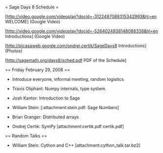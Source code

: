 = Sage Days 8 Schedule =

[http://video.google.com/videoplay?docid=-3122487088315342993&hl=en WELCOME] (Google Video)
 
[http://video.google.com/videoplay?docid=-5264024938148088338&hl=en Introductions] (Google Video)

[http://picasaweb.google.com/ondrej.certik/SageDays8 Introductions] (Photos)

[http://sagemath.org/days8/sched.pdf PDF of the Schedule]

== Friday February 29, 2008 ==

 * Introduce everyone, informal meeting, random logistics

 * Travis Oliphant: Numpy internals, type system.

 * Josh Kantor: Introduction to Sage

 * William Stein: [:attachment:stein.pdf: Sage Numbers]

 * Brian Granger: Distributed arrays

 * Ondrej Certik: SymPy [attachment:certik.pdf certik.pdf]

== Random Talks ==
 
 * William Stein: Cython and C++ [attachment:cython_talk.tar.bz2]
 
